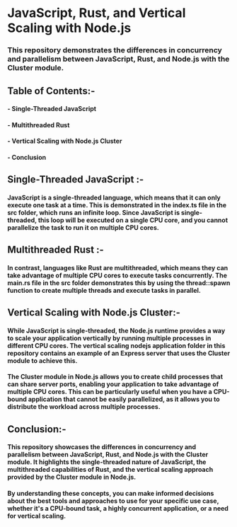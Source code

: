 # JavaScript, Rust, and Vertical Scaling with Node.js

### This repository demonstrates the differences in concurrency and parallelism between JavaScript, Rust, and Node.js with the Cluster module.

## Table of Contents:-

#### - Single-Threaded JavaScript
#### - Multithreaded Rust
#### - Vertical Scaling with Node.js Cluster
#### - Conclusion

## Single-Threaded JavaScript :- 

#### JavaScript is a single-threaded language, which means that it can only execute one task at a time. This is demonstrated in the index.ts file in the src folder, which runs an infinite loop. Since JavaScript is single-threaded, this loop will be executed on a single CPU core, and you cannot parallelize the task to run it on multiple CPU cores.

## Multithreaded Rust :-

#### In contrast, languages like Rust are multithreaded, which means they can take advantage of multiple CPU cores to execute tasks concurrently. The main.rs file in the src folder demonstrates this by using the thread::spawn function to create multiple threads and execute tasks in parallel.

## Vertical Scaling with Node.js Cluster:-

#### While JavaScript is single-threaded, the Node.js runtime provides a way to scale your application vertically by running multiple processes in different CPU cores. The vertical scaling nodejs application folder in this repository contains an example of an Express server that uses the Cluster module to achieve this.

#### The Cluster module in Node.js allows you to create child processes that can share server ports, enabling your application to take advantage of multiple CPU cores. This can be particularly useful when you have a CPU-bound application that cannot be easily parallelized, as it allows you to distribute the workload across multiple processes.

## Conclusion:-

#### This repository showcases the differences in concurrency and parallelism between JavaScript, Rust, and Node.js with the Cluster module. It highlights the single-threaded nature of JavaScript, the multithreaded capabilities of Rust, and the vertical scaling approach provided by the Cluster module in Node.js.
#### By understanding these concepts, you can make informed decisions about the best tools and approaches to use for your specific use case, whether it's a CPU-bound task, a highly concurrent application, or a need for vertical scaling.


